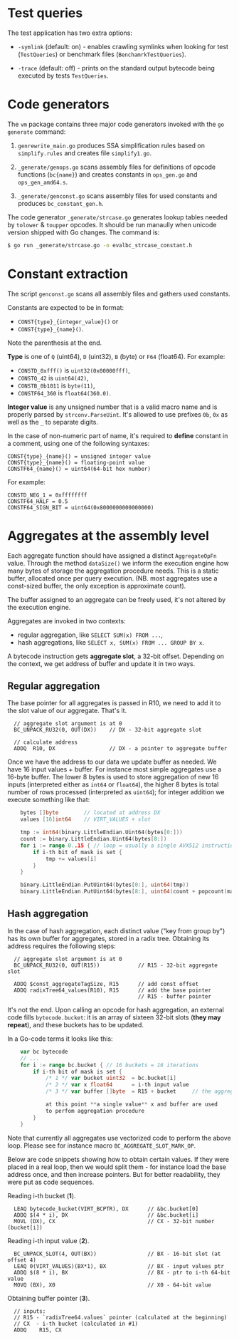 # Test queries

The test application has two extra options:

- `-symlink` (default: on) - enables crawling symlinks
  when looking for test (`TestQueries`) or benchmark files
  (`BenchamrkTestQueries`).

- `-trace` (default: off) - prints on the standard output
  bytecode being executed by tests `TestQueries`.


# Code generators

The `vm` package contains three major code generators
invoked with the `go generate` command:

1. `genrewrite_main.go` produces SSA simplification
   rules based on `simplify.rules` and creates
   file `simplify1.go`.

2. `_generate/genops.go` scans assembly files for
   definitions of opcode functions (`bc{name}`) and
   creates constants in `ops_gen.go` and `ops_gen_amd64.s`.

3. `_generate/genconst.go` scans assembly files for
   used constants and produces `bc_constant_gen.h`.

The code generator `_generate/strcase.go` generates
lookup tables needed by `tolower` & `toupper` opcodes.
It should be run manaully when unicode version shipped
with Go changes. The command is:

```bash
$ go run _generate/strcase.go -o evalbc_strcase_constant.h
```


# Constant extraction

The script `genconst.go` scans all assembly files
and gathers used constants.

Constants are expected to be in format:

* `CONST{type}_{integer_value}()` or
* `CONST{type}_{name}()`.

Note the parenthesis at the end.

**Type** is one of `Q` (uint64), `D` (uint32), `B` (byte) or `F64` (float64).
For example:

* `CONSTD_0xfff()` is `uint32(0x00000fff)`,
* `CONSTQ_42` is `uint64(42)`,
* `CONSTB_0b1011` is `byte(11)`,
* `CONSTF64_360` is `float64(360.0)`.

**Integer value** is any unsigned number that is a valid macro
name and is properly parsed by `strconv.ParseUint`. It's allowed
to use prefixes `0b`, `0x` as well as the `_` to separate digits.

In the case of non-numeric part of name, it's required to **define**
constant in a comment, using one of the following syntaxes:

```
CONST{type}_{name}() = unsigned integer value
CONST{type}_{name}() = floating-point value
CONSTF64_{name}() = uint64(64-bit hex number)
```

For example:

```
CONSTD_NEG_1 = 0xffffffff
CONSTF64_HALF = 0.5
CONSTF64_SIGN_BIT = uint64(0x8000000000000000)
```


# Aggregates at the assembly level

Each aggregate function should have assigned a distinct `AggregateOpFn`
value. Through the method `dataSize()` we inform the execution engine
how many bytes of storage the aggregation procedure needs. This is
a static buffer, allocated once per query execution. (NB. most aggregates
use a const-sized buffer, the only exception is approximate count).

The buffer assigned to an aggregate can be freely used, it's not altered
by the execution engine.

Aggregates are invoked in two contexts:

- regular aggregation, like `SELECT SUM(x) FROM ...`,
- hash aggregations, like `SELECT x, SUM(x) FROM ... GROUP BY x`.

A bytecode instruction gets **aggregate slot**, a 32-bit offset.
Depending on the context, we get address of buffer and update
it in two ways.

## Regular aggregation

The base pointer for all aggregates is passed in R10, we need to add
it to the slot value of our aggregate. That's it.

```
  // aggregate slot argument is at 0
  BC_UNPACK_RU32(0, OUT(DX))    // DX - 32-bit aggregate slot

  // calculate address
  ADDQ  R10, DX                 // DX - a pointer to aggregate buffer
```

Once we have the address to our data we update buffer as needed.  We have 16
input values + buffer. For instance most simple aggregates use a 16-byte buffer.
The lower 8 bytes is used to store aggregation of new 16 inputs (interpreted either
as `int64` or `float64`), the higher 8 bytes is total number of rows processed
(interpreted as `uint64`); for integer addition we execute something like
that:

```go
    bytes []byte        // located at address DX
    values [16]int64    // VIRT_VALUES + slot

    tmp := int64(binary.LittleEndian.Uint64(bytes[0:]))
    count := binary.LittleEndian.Uint64(bytes[8:])
    for i := range 0..15 { // loop = usually a single AVX512 instruction
        if i-th bit of mask is set {
            tmp += values[i]
        }
    }

    binary.LittleEndian.PutUint64(bytes[0:], uint64(tmp))
    binary.LittleEndian.PutUint64(bytes[8:], uint64(count + popcount(mask)))
```

## Hash aggregation

In the case of hash aggregation, each distinct value ("key from group by") has
its own buffer for aggregates, stored in a radix tree. Obtaining its address
requires the following steps:

```
  // aggregate slot argument is at 0
  BC_UNPACK_RU32(0, OUT(R15))            // R15 - 32-bit aggregate slot

  ADDQ $const_aggregateTagSize, R15      // add const offset
  ADDQ radixTree64_values(R10), R15      // add the base pointer
                                         // R15 - buffer pointer
```

It's not the end.  Upon calling an opcode for hash aggregation, an
external code fills `bytecode.bucket`: it is an array of sixteen
32-bit slots (**they may repeat**), and these buckets has to be updated.

In a Go-code terms it looks like this:

```go
    var bc bytecode
    // ...
    for i := range bc.bucket { // 16 buckets = 16 iterations
        if i-th bit of mask is set {
            /* 1 */ var bucket uint32  = bc.bucket[i]
            /* 2 */ var x float64      = i-th input value
            /* 3 */ var buffer []byte  = R15 + bucket     // the aggregate buffer

            at this point **a single value** x and buffer are used
            to perfom aggregation procedure
        }
    }
```

Note that currently all aggregates use vectorized code to perform
the above loop. Please see for instance macro `BC_AGGREGATE_SLOT_MARK_OP`.

Below are code snippets showing how to obtain certain
values.  If they were placed in a real loop, then we would split
them - for instance load the base address once, and then increase
pointers.  But for better readability, they were put as code sequences.

Reading i-th bucket (**1**).

```
  LEAQ bytecode_bucket(VIRT_BCPTR), DX      // &bc.bucket[0]
  ADDQ $(4 * i), DX                         // &bc.bucket[i]
  MOVL (DX), CX                             // CX - 32-bit number (bucket[i])
```

Reading i-th input value (**2**).

```
  BC_UNPACK_SLOT(4, OUT(BX))                // BX - 16-bit slot (at offset 4)
  LEAQ 0(VIRT_VALUES)(BX*1), BX             // BX - input values ptr
  ADDQ $(8 * i), BX                         // BX - ptr to i-th 64-bit value
  MOVQ (BX), X0                             // X0 - 64-bit value
```

Obtaining buffer pointer (**3**).

```
  // inputs:
  // R15 - `radixTree64.values` pointer (calculated at the beginning)
  // CX  - i-th bucket (calculated in #1)
  ADDQ    R15, CX
```
